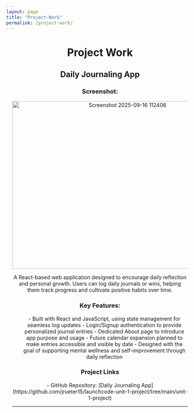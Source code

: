 ```yaml
---
layout: page
title: "Project-Work"
permalink: /project-work/
---
```

<div style="text-align: center; max-width: 900px; margin: 0 auto; padding-left: 1rem; padding-right: 1rem;">

<h1>Project Work</h1>

<h2>Daily Journaling App</h2> 

<h3>Screenshot:</h3>
<img width="604" height="449" alt="Screenshot 2025-09-16 112406" src="https://github.com/user-attachments/assets/e6c402bc-c01f-461b-a8b7-0fcce9239bca" />

<p>
A React-based web application designed to encourage daily reflection and personal growth. Users can log daily journals or wins, helping them track progress and cultivate positive habits over time.
</p>

<h3>Key Features:</h3>

<ul>
- Built with React and JavaScript, using state management for seamless log updates
 - Login/Signup authentication to provide personalized journal entries
- Dedicated About page to introduce app purpose and usage
- Future calendar expansion planned to make entries accessible and visible by date
- Designed with the goal of supporting mental wellness and self-improvement through daily reflection
</ul>



<h3>Project Links</h3>
<p>- GitHub Repository: [Daily Journaling App](https://github.com/jrueter15/launchcode-unit-1-project/tree/main/unit-1-project)  </p>


---
</div>

